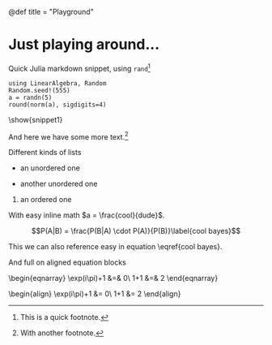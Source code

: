 @def title = "Playground"

# Just playing around...

Quick Julia markdown snippet, using `rand`[^1]


```julia:snippet1
using LinearAlgebra, Random 
Random.seed!(555)
a = randn(5)
round(norm(a), sigdigits=4)
```

\show{snippet1}

And here we have some more text.[^2]

Different kinds of lists

* an unordered one

- another unordered one

1. an ordered one

With easy inline math $a = \frac{cool}{dude}$.

$$P(A|B) = \frac{P(B|A) \cdot P(A)}{P(B)}\label{cool bayes}$$

This we can also reference easy in equation \eqref{cool bayes}.

And full on aligned equation blocks

\begin{eqnarray}
  \exp(i\pi)+1 &=& 0\\
  1+1 &=& 2
\end{eqnarray}

\begin{align}
  \exp(i\pi)+1 &= 0\\
  1+1 &= 2
\end{align}

[^1]: This is a quick footnote.
[^2]: With another footnote.